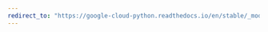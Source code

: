 ```yaml
---
redirect_to: "https://google-cloud-python.readthedocs.io/en/stable/_modules/google/cloud/bigtable/client.html"
---
```

